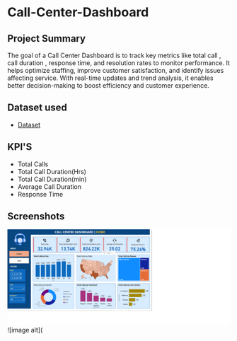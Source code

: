 # Call-Center-Dashboard

## Project Summary 
The goal of a Call Center Dashboard is to track key metrics like total call , call duration , response time, and resolution rates to monitor performance. It helps optimize staffing, improve customer satisfaction, and identify issues affecting service. With real-time updates and trend analysis, it enables better decision-making to boost efficiency and customer experience.

## Dataset used
- <a href=https://github.com/ankita12Shinde/Call-Center-Dashboard/blob/93e11f89d89ccba5c1bd8ce816e9092e623537a9/Call%20Center_Call%20Center.csv>Dataset</a>

## KPI'S
- Total Calls
- Total Call Duration(Hrs)
- Total Call Duration(min)
- Average Call Duration
- Response Time

## Screenshots
![image alt](https://github.com/ankita12Shinde/Call-Center-Dashboard/blob/340b6638106865bc29145b936b904b00969fac76/screenshot1.png)
![image alt](
